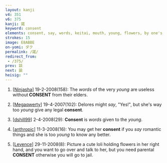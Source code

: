 ```yaml
---
layout: kanji
v4: 351
v6: 375
kanji: 諾
keyword: consent
elements: consent, say, words, keitai, mouth, young, flowers, by one's side, by one’s side, mouth, mouth2
strokes: 15
image: E8ABBE
on-yomi: ダク
permalink: /諾/
redirect_from:
 - /375/
prev: 談
next: 諭
heisig: ""
---
```


1) [<a href="http://kanji.koohii.com/profile/Ninjasha">Ninjasha</a>] 19-2-2008(158): The <em>words</em> of the very <em>young</em> are useless without<strong> CONSENT</strong> from their elders.

2) [<a href="http://kanji.koohii.com/profile/Megaqwerty">Megaqwerty</a>] 19-4-2007(102): Delores might <em>say</em>, &quot;Yes!&quot;, but she&#039;s way too <em>young</em> give any legal <strong>consent</strong>.

3) [<a href="http://kanji.koohii.com/profile/dshill99">dshill99</a>] 2-4-2008(29): <strong>Consent</strong> is <em>words</em> given to the <em>young</em>.

4) [<a href="http://kanji.koohii.com/profile/anthropic">anthropic</a>] 11-3-2008(16): You may get her <strong>consent</strong> if you <em>say</em> romantic things and she is too <em>young</em> to know any better.

5) [<a href="http://kanji.koohii.com/profile/Levence">Levence</a>] 29-11-2008(8): Picture a cute loli holding flowers in her right hand, and you want to go over and talk to her, but you need parental<strong> CONSENT</strong> otherwise you will go to jail.

